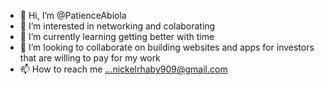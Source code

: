 - 👋 Hi, I’m @PatienceAbiola
- 👀 I’m interested in networking and colaborating
- 🌱 I’m currently learning getting better with time
- 💞️ I’m looking to collaborate on building websites and apps for investors that are willing to pay for my work
- 📫 How to reach me ...nickelrhaby909@gmail.com

<!---
PatienceAbiola/PatienceAbiola is a ✨ special ✨ repository because its `README.md` (this file) appears on your GitHub profile.
You can click the Preview link to take a look at your changes.
--->
